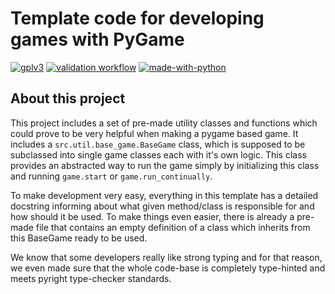 # Template code for developing games with PyGame

[![gplv3](https://img.shields.io/badge/Licensed%20under-GPL%20v3-red.svg?style=flat-square)](./LICENSE)
[![validation workflow](https://github.com/ItsDrike/PyGameTemplate/actions/workflows/validation.yml/badge.svg)](https://github.com/ItsDrike/PyGameTemplate/actions/workflows/validation.yml)
[![made-with-python](https://img.shields.io/badge/Made%20with-Python%203.9-ffe900.svg?longCache=true&style=flat-square&colorB=00a1ff&logo=python&logoColor=88889e)](https://www.python.org/)

## About this project

This project includes a set of pre-made utility classes and functions which could prove to be very helpful when making
a pygame based game. It includes a `src.util.base_game.BaseGame` class, which is supposed to be subclassed into single
game classes each with it's own logic. This class provides an abstracted way to run the game simply by initializing
this class and running `game.start` or `game.run_continually`.

To make development very easy, everything in this template has a detailed docstring informing about what given
method/class is responsible for and how should it be used. To make things even easier, there is already a pre-made file
that contains an empty definition of a class which inherits from this BaseGame ready to be used.

We know that some developers really like strong typing and for that reason, we even made sure that the whole code-base
is completely type-hinted and meets pyright type-checker standards.
